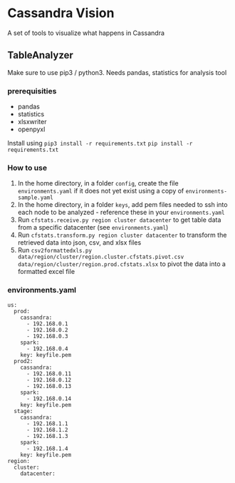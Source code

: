

# Cassandra Vision

A set of tools to visualize what happens in Cassandra

## TableAnalyzer

Make sure to use pip3 / python3. Needs pandas, statistics for analysis tool 

### prerequisities
- pandas
- statistics
- xlsxwriter 
- openpyxl

Install using `pip3 install -r requirements.txt` `pip install -r requirements.txt`

### How to use

1. In the home directory, in a folder `config`, create the file `environments.yaml` if it does not yet exist using a copy of `environments-sample.yaml`
2. In the home directory, in a folder `keys`, add pem files needed to ssh into each node to be analyzed - reference these in your `environments.yaml`
3. Run `cfstats.receive.py region cluster datacenter` to get table data from a specific datacenter (see `environments.yaml`)
4. Run `cfstats.transform.py region cluster datacenter` to transform the retrieved data into json, csv, and xlsx files
5. Run `csv2formattedxls.py data/region/cluster/region.cluster.cfstats.pivot.csv data/region/cluster/region.prod.cfstats.xlsx` to pivot the data into a formatted excel file 


### environments.yaml

```
us:
  prod:
    cassandra:
      - 192.168.0.1
      - 192.168.0.2
      - 192.168.0.3
    spark:
      - 192.168.0.4
    key: keyfile.pem
  prod2:
    cassandra:
      - 192.168.0.11
      - 192.168.0.12
      - 192.168.0.13
    spark:
      - 192.168.0.14
    key: keyfile.pem 
  stage:
    cassandra:
      - 192.168.1.1
      - 192.168.1.2
      - 192.168.1.3
    spark:
      - 192.168.1.4
    key: keyfile.pem 
region:
  cluster:
    datacenter:
```

